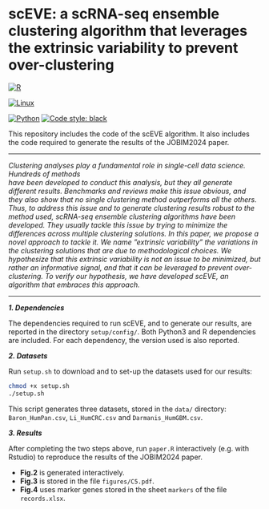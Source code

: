 # scEVE: a scRNA-seq ensemble clustering algorithm that leverages the extrinsic variability to prevent over-clustering

[![R](https://img.shields.io/badge/R-4.3.3-ffffff.svg)](https://cran.r-project.org/)

[![Linux](https://img.shields.io/badge/GNU_bash-5.1.16-ffffff.svg)](https://www.gnu.org/software/bash/)

[![Python](https://img.shields.io/badge/Python-3.10.12-ffffff.svg)](https://www.python.org/)
[![Code style: black](https://img.shields.io/badge/code_style-black-000000.svg)](https://github.com/psf/black)

This repository includes the code of the scEVE algorithm. 
It also includes the code required to generate the results of the JOBIM2024 paper.
___
*Clustering analyses play a fundamental role in single-cell data science. Hundreds of methods  
have been developed to conduct this analysis, but they all generate different results. Benchmarks and reviews make this issue obvious, and they also show that no single clustering method outperforms all the others. Thus, to address this issue and to generate clustering results robust to the method used, scRNA-seq ensemble clustering algorithms have been developed. They usually tackle this issue by trying to minimize the differences across multiple clustering solutions. In this paper, we propose a novel approach to tackle it. We name ”extrinsic variability” the variations in the clustering solutions that are due to methodological choices. We hypothesize that this extrinsic variability is not an issue to be minimized, but rather an informative signal, and that it can be leveraged to prevent over-clustering. To verify our hypothesis, we have developed scEVE, an algorithm that embraces this approach.*
___
***1. Dependencies***

The dependencies required to run scEVE, and to generate our results, are reported in the directory `setup/config/`.
Both Python3 and R dependencies are included. For each dependency, the version used is also reported.

***2. Datasets***

Run `setup.sh` to download and to set-up the datasets used for our results:
```bash
chmod +x setup.sh
./setup.sh
```
This script generates three datasets, stored in the `data/` directory: `Baron_HumPan.csv`, `Li_HumCRC.csv` and `Darmanis_HumGBM.csv`.

***3. Results***

After completing the two steps above, run `paper.R` interactively (e.g. with Rstudio) to reproduce the results of the JOBIM2024 paper.
* **Fig.2** is generated interactively.
* **Fig.3** is stored in the file `figures/C5.pdf`.
* **Fig.4** uses marker genes stored in the sheet `markers` of the file `records.xlsx`.
